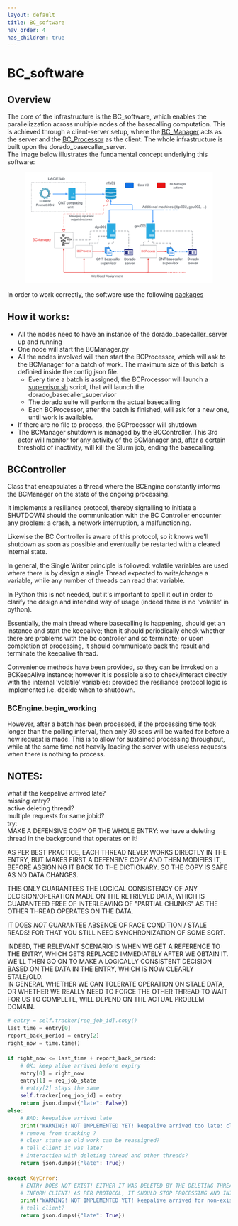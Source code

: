 ```yaml
---
layout: default
title: BC_software
nav_order: 4
has_children: true
---
```

# BC_software

## Overview
The core of the infrastructure is the BC_software, which enables the parallelizzation across multiple nodes of the basecalling computation. This is achieved through a client-server setup, where the [BC_Manager](https://github.com/RodTol/BC-pipelines/blob/master/BC_software/BCManagement.py) acts as the server and the [BC_Processor](https://github.com/RodTol/BC-pipelines/blob/master/BC_software/BCProcessors.py) as the client. The whole infrastructure is built upon the dorado_basecaller_server.  
The image below illustrates the fundamental concept underlying this software:
<figure>
    <img src="../assets/Tirocinio - Network security diagram example(3).png"
         alt="diagram_BC"
         width="800">
</figure>  

In order to work correctly, the software use the following [packages](https://github.com/RodTol/BC-pipelines/blob/master/BC_software/requirements.txt)

## How it works:
- All the nodes need to have an instance of the dorado_basecaller_server up and running
- One node will start the BCManager.py
- All the nodes involved will then start the BCProcessor, which will ask to the BCManager for a batch of work. The maximum size of this batch is definied inside the config.json file.
    - Every time a batch is assigned, the BCProcessor will launch a [supervisor.sh](https://github.com/RodTol/BC-pipelines/blob/master/BC_scripts/supervisor.sh) script, that will launch the dorado_basecaller_supervisor
    - The dorado suite will perform the actual basecalling
    - Each BCProcessor, after the batch is finished, will ask for a new one, until work is available.
- If there are no file to process, the BCProcessor will shutdown
- The BCManager shutdown is managed by the BCController. This 3rd actor will monitor for any activity of the BCManager and, after a certain threshold of inactivity, will kill the Slurm job, ending the basecalling. 


## BCController
Class that encapsulates a thread where the BCEngine constantly informs the BCManager on the state
of the ongoing processing.  

It implements a resiliance protocol, thereby signalling to initiate a SHUTDOWN should the communication with the BC Controller encounter any problem: a crash, a network interruption, a malfunctioning.  

Likewise the BC Controller is aware of this protocol, so it knows we'll shutdown as soon as possible and eventually be restarted with a cleared internal state.  

In general, the Single Writer principle is followed: volatile variables are used where there is by design a single Thread expected to write/change a variable, while any number of threads can read that variable.  

In Python this is not needed, but it's important to spell it out in order to clarify the design and intended way of usage (indeed there is no 'volatile' in python).  

Essentially, the main thread where basecalling is happening, should get an instance and start the keepalive; then it should periodically check whether there are problems with the bc controller and so terminate; or upon completion of processing, it should communicate back the result and terminate the keepalive thread.  

Convenience methods have been provided, so they can be invoked on a BCKeepAlive instance; however it is possible also to check/interact directly with the internal 'volatile' variables: provided the resiliance protocol logic is implemented i.e. decide when to shutdown.  

### BCEngine.begin_working
However, after a batch has been processed, if the processing time took longer than the polling
interval, then only 30 secs will be waited for before a new request is made. This is to allow
for sustained processing throughput, while at the same time not heavily loading the server with
useless requests when there is nothing to process.


## NOTES:
what if the keepalive arrived late?  
missing entry?  
active deleting thread?  
multiple requests for same jobid?  
try:  
MAKE A DEFENSIVE COPY OF THE WHOLE ENTRY: we have a deleting thread in the background that operates on it!  

AS PER BEST PRACTICE, EACH THREAD NEVER WORKS DIRECTLY IN THE ENTRY, BUT MAKES FIRST A DEFENSIVE COPY AND THEN MODIFIES IT, BEFORE ASSIGNING IT BACK TO THE DICTIONARY. SO THE COPY IS SAFE AS NO DATA CHANGES.  

THIS ONLY GUARANTEES THE LOGICAL CONSISTENCY OF ANY DECISION/OPERATION MADE ON THE RETRIEVED DATA, WHICH IS GUARANTEED FREE OF INTERLEAVING OF "PARTIAL CHUNKS" AS THE OTHER THREAD OPERATES ON THE DATA.  

IT DOES _NOT_ GUARANTEE ABSENCE OF RACE CONDITION / STALE READS! FOR THAT YOU STILL NEED SYNCHRONIZATION OF SOME SORT.    

INDEED, THE RELEVANT SCENARIO IS WHEN WE GET A REFERENCE TO THE ENTRY, WHICH GETS REPLACED IMMEDIATELY AFTER WE OBTAIN IT. WE'LL THEN GO ON TO MAKE A LOGICALLY CONSISTENT DECISION BASED ON THE DATA IN THE ENTRY, WHICH IS NOW CLEARLY STALE/OLD.  
IN GENERAL WHETHER WE CAN TOLERATE OPERATION ON STALE DATA, OR WHETHER WE REALLY NEED TO FORCE THE OTHER THREAD TO WAIT FOR US TO COMPLETE, WILL DEPEND ON THE ACTUAL PROBLEM DOMAIN. 
```python
# entry = self.tracker[req_job_id].copy()
last_time = entry[0]
report_back_period = entry[2]
right_now = time.time()

if right_now <= last_time + report_back_period:
    # OK: keep alive arrived before expiry
    entry[0] = right_now
    entry[1] = req_job_state
    # entry[2] stays the same
    self.tracker[req_job_id] = entry
    return json.dumps({"late": False})
else:
    # BAD: keepalive arrived late
    print("WARNING! NOT IMPLEMENTED YET! keepalive arrived too late: client should shutdown, and work be re-assigned!")
    # remove from tracking ?
    # clear state so old work can be reassigned?
    # tell client it was late?
    # interaction with deleting thread and other threads?
    return json.dumps({"late": True})

except KeyError:
    # ENTRY DOES NOT EXIST! EITHER IT WAS DELETED BY THE DELETING THREAD BECAUSE IT WAS EXPIRED, OR IT NEVER EXISTED.
    # INFORM CLIENT! AS PER PROTOCOL, IT SHOULD STOP PROCESSING AND INITIATE A SHUTDOWN.
    print("WARNING! NOT IMPLEMENTED YET! keepalive arrived for non-existent jobid!")
    # tell client?
    return json.dumps({"late": True})
```


